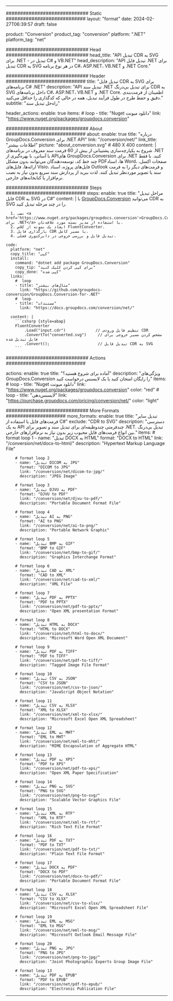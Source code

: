  
---
############################# Static ############################
layout: "format"
date: 2024-02-27T06:39:57
draft: false

product: "Conversion"
product_tag: "conversion"
platform: ".NET"
platform_tag: "net"

############################# Head #############################
head_title: "API تبدیل CDR به SVG برای .NET - تبدیل در C# و VB.NET"
head_description: "API تبدیل فایل .NET برای تبدیل CDR به SVG در هر نوع برنامه C#، ASP.NET، VB.NET و .NET Core."

############################# Header ############################
title: "تبدیل فایل CDR به SVG برای برنامه‌های C# .NET" 
description: "API تبدیل سند .NET برای تبدیل بی‌درنگ CDR به SVG داخل برنامه‌های C#، ASP.NET، VB.NET و .NET Core. اطمینان از فرمت‌بندی دقیق و حفظ طرح در طول فرآیند تبدیل، همه در حالی که کدگذاری را حداقل می‌کنید." 
subtitle: "راه‌حل تبدیل سند" 

header_actions:
  enable: true
  items:
    #  loop
    - title: "Nuget دانلود میونت"
      link: "https://www.nuget.org/packages/groupdocs.conversion"


############################# About ############################
about:
    enable: true
    title: "درباره GroupDocs.Conversion برای .NET API"
    link: "/conversion/net/"
    link_title: "اطلاعات بیشتر"
    picture: "about_conversion.svg" # 480 X 400
    content: |
      شروع به یکپارچه‌سازی پشتیبانی از بیش از 60 فرمت سند معروف در برنامه‌های .NET با آسانی، با بهره‌گیری از APIهای GroupDocs.Conversion برای .NET کنید. با فقط چند خط کد، توسعه‌دهندگان می‌توانند بدون مشکل PDFها، اسناد Word، صفحات اکسل، ارائه‌ها، فایل‌های Visio، فایل‌های پروژه، اسناد Outlook و فرمت‌های دیگر را به فرمت سند یا تصویر موردنظر تبدیل کنند. لذت ببرید از پردازش سند سریع بدون نیاز به نصب نرم‌افزار یا کتابخانه‌های خارجی.


############################# Steps ############################
steps:
    enable: true
    title: "مراحل تبدیل فایل CDR به SVG در C#" 
    content: |
      با <a href='https://products.groupdocs.com/conversion/net/'>GroupDocs.Conversion</a> می‌توانید CDR به SVG را در چند مرحله تبدیل کنید.
      
      1. نصب <a href='https://www.nuget.org/packages/groupdocs.conversion'>GroupDocs.Conversion برای .NET</a> با استفاده از مدیر بسته مورد علاقه‌تان. 
      2. ایجاد یک نمونه از کلاس FluentConverter.  
      3. بارگذاری فایل CDR با مسیر کامل. 
      4. تبدیل فایل و بررسی خروجی در دایرکتوری فعلی. 
   
    code:
      platform: "net"
      copy_title: "کپی"
      install:
        command: "dotnet add package GroupDocs.Conversion"
        copy_tip: "برای کپی کردن کلیک کنید"
        copy_done: "کپی شده"
      links:
        #  loop
        - title: "مثال‌های بیشتر"
          link: "https://github.com/groupdocs-conversion/GroupDocs.Conversion-for-.NET"
        #  loop
        - title: "مستندات"
          link: "https://docs.groupdocs.com/conversion/net/"
          
      content: |
        ```csharp {style=abap}
        FluentConverter
            .Load("input.cdr")             // تنظیم فایل ورودی CDR
            .ConvertTo("converted.svg")     // مشخص کردن مسیر خروجی برای فایل تبدیل شده
            .Convert();                     // تبدیل فایل CDR به SVG        
        ```            

############################# Actions ############################

actions:
  enable: true
  title: "آماده برای شروع هستید؟"
  description: "ویژگی‌های GroupDocs.Conversion را رایگان امتحان کنید یا یک لایسنس درخواست کنید"
  items:
    #  loop
    - title: "Nuget دانلود میونت"
      link: "https://www.nuget.org/packages/groupdocs.conversion"
      color: "red"
        #  loop
    - title: "لایسنس‌دهی"
      link: "https://purchase.groupdocs.com/pricing/conversion/net/"
      color: "light"


############################# More Formats #####################
more_formats:
    enable: true
    title: "تبدیل سایر فرمت‌های فایل با استفاده از C#"
    exclude: "CDR to SVG"
    description: "دسترسی به یک API چندفرمتی چندوظیفه‌ای برای تبدیل سند و تصویر برای .NET. تبدیل بی‌درنگ بین انواع فرمت‌های فایل محبوب زیر بدون نیاز به نرم‌افزارهای خارجی."
    items: 
        # format loop 1
        - name: "تبدیل DOCX به HTML"
          format: "DOCX to HTML"
          link: "/conversion/net/docx-to-html/"
          description: "Hypertext Markup Language File" 

        # format loop 2
        - name: "تبدیل DICOM به JPG" 
          format: "DICOM to JPG"
          link: "/conversion/net/dicom-to-jpg/"
          description: "JPEG Image" 

        # format loop 3
        - name: "تبدیل DJVU به PDF"
          format: "DJVU to PDF"
          link: "/conversion/net/djvu-to-pdf/"
          description: "Portable Document Format File" 

        # format loop 4
        - name: "تبدیل AI به PNG"
          format: "AI to PNG"
          link: "/conversion/net/ai-to-png/"
          description: "Portable Network Graphic" 

        # format loop 5
        - name: "تبدیل BMP به GIF"
          format: "BMP to GIF"
          link: "/conversion/net/bmp-to-gif/"
          description: "Graphics Interchange Format"

        # format loop 6
        - name: "تبدیل CAD به XML"
          format: "CAD to XML"
          link: "/conversion/net/cad-to-xml/"
          description: "XML File"

        # format loop 7
        - name: "تبدیل PDF به PPTX"
          format: "PDF to PPTX"
          link: "/conversion/net/pdf-to-pptx/"
          description: "Open XML presentation Format"

        # format loop 8
        - name: "تبدیل HTML به DOCX"
          format: "HTML to DOCX"
          link: "/conversion/net/html-to-docx/"
          description: "Microsoft Word Open XML Document"

        # format loop 9
        - name: "تبدیل PDF به TIFF"
          format: "PDF to TIFF"
          link: "/conversion/net/pdf-to-tiff/"
          description: "Tagged Image File Format" 

        # format loop 10
        - name: "تبدیل CSV به JSON" 
          format: "CSV to JSON"
          link: "/conversion/net/csv-to-json/"
          description: "JavaScript Object Notation" 

        # format loop 11
        - name: "تبدیل CSV به XLSX" 
          format: "XML to XLSX"
          link: "/conversion/net/xml-to-xlsx/"
          description: "Microsoft Excel Open XML Spreadsheet"  
          
        # format loop 12
        - name: "تبدیل EML به MHT"
          format: "EML to MHT"
          link: "/conversion/net/eml-to-mht/"
          description: "MIME Encapsulation of Aggregate HTML"  
              
        # format loop 13
        - name: "تبدیل PDF به XPS"
          format: "PDF to XPS"
          link: "/conversion/net/pdf-to-xps/"
          description: "Open XML Paper Specification" 
          
        # format loop 14
        - name: "تبدیل PNG به SVG"
          format: "PNG to SVG"
          link: "/conversion/net/png-to-svg/"
          description: "Scalable Vector Graphics File" 
          
        # format loop 15
        - name: "تبدیل XML به RTF"
          format: "XML to RTF"
          link: "/conversion/net/xml-to-rtf/"
          description: "Rich Text File Format"
          
        # format loop 16
        - name: "تبدیل PDF به TXT"
          format: "PDF to TXT"
          link: "/conversion/net/pdf-to-txt/"
          description: "Plain Text File Format"              
        
        # format loop 17
        - name: "تبدیل DOCX به PDF"
          format: "DOCX to PDF"
          link: "/conversion/net/docx-to-pdf/"
          description: "Portable Document Format File"
 
        # format loop 18
        - name: "تبدیل CSV به XLSX"
          format: "CSV to XLSX"
          link: "/conversion/net/csv-to-xlsx/"
          description: "Microsoft Excel Open XML Spreadsheet File"
 
        # format loop 19
        - name: "تبدیل EML به MSG"
          format: "EML to MSG"
          link: "/conversion/net/eml-to-msg/"
          description: "Microsoft Outlook Email Message File"

        # format loop 20
        - name: "تبدیل PNG به JPG"
          format: "PNG to JPG"
          link: "/conversion/net/png-to-jpg/"
          description: "Joint Photographic Experts Group Image File"

        # format loop 13
        - name: "تبدیل PDF به EPUB"
          format: "PDF to EPUB"
          link: "/conversion/net/pdf-to-epub/"
          description: "Electronic Publication File"

---
